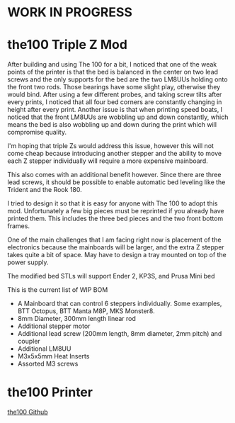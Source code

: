 # WORK IN PROGRESS

# the100 Triple Z Mod
After building and using The 100 for a bit, I noticed that one of the weak points of the printer is that the bed is balanced in the center on two lead screws and the only supports for the bed are the two LM8UUs holding onto the front two rods. Those bearings have some slight play, otherwise they would bind. After using a few different probes, and taking screw tilts after every prints, I noticed that all four bed corners are constantly changing in height after every print. Another issue is that when printing speed boats, I noticed that the front LM8UUs are wobbling up and down constantly, which means the bed is also wobbling up and down during the print which will compromise quality.

I'm hoping that triple Zs would address this issue, however this will not come cheap because introducing another stepper and the ability to move each Z stepper individually will require a more expensive mainboard. 

This also comes with an additional benefit however. Since there are three lead screws, it should be possible to enable automatic bed leveling like the Trident and the Rook 180.

I tried to design it so that it is easy for anyone with The 100 to adopt this mod. Unfortunately a few big pieces must be reprinted if you already have printed them. This includes the three bed pieces and the two front bottom frames.

One of the main challenges that I am facing right now is placement of the electronics because the mainboards will be larger, and the extra Z stepper takes quite a bit of space. May have to design a tray mounted on top of the power supply.

The modified bed STLs will support Ender 2, KP3S, and Prusa Mini bed

This is the current list of WIP BOM
- A Mainboard that can control 6 steppers individually. Some examples, BTT Octopus, BTT Manta M8P, MKS Monster8.
- 8mm Diameter, 300mm length linear rod
- Additional stepper motor
- Additional lead screw (200mm length, 8mm diameter, 2mm pitch) and coupler
- Additional LM8UU
- M3x5x5mm Heat Inserts
- Assorted M3 screws

# the100 Printer
[the100 Github](https://github.com/MSzturc/the100)
